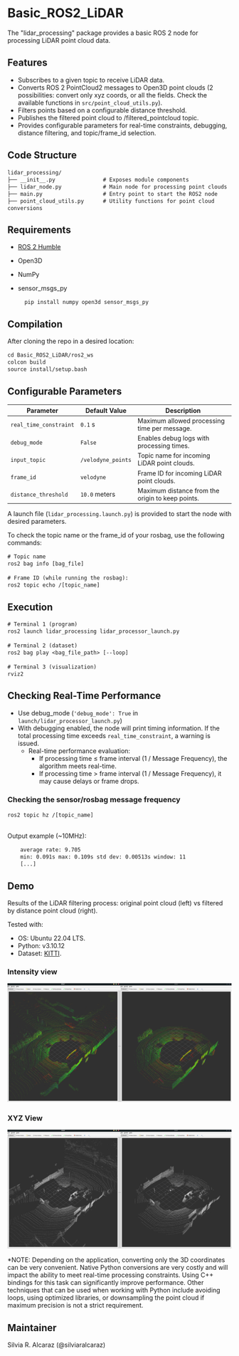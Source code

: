 # Basic_ROS2_LiDAR

The "lidar_processing" package provides a basic ROS 2 node for processing LiDAR point cloud data.

## Features

- Subscribes to a given topic to receive LiDAR data.
- Converts ROS 2 PointCloud2 messages to Open3D point clouds (2 possibilities: convert only xyz coords, or all the fields. Check the available functions in `src/point_cloud_utils.py`).
- Filters points based on a configurable distance threshold.
- Publishes the filtered point cloud to /filtered_pointcloud topic.
- Provides configurable parameters for real-time constraints, debugging, 
  distance filtering, and topic/frame_id selection.

## Code Structure

    lidar_processing/
    ├── __init__.py               # Exposes module components
    ├── lidar_node.py             # Main node for processing point clouds
    ├── main.py                   # Entry point to start the ROS2 node
    ├── point_cloud_utils.py      # Utility functions for point cloud conversions

## Requirements

- [ROS 2 Humble](https://docs.ros.org/en/humble/Installation.html)
- Open3D
- NumPy
- sensor_msgs_py

        pip install numpy open3d sensor_msgs_py 

    
## Compilation

After cloning the repo in a desired location:

    cd Basic_ROS2_LiDAR/ros2_ws
    colcon build
    source install/setup.bash

## **Configurable Parameters**

| Parameter              | Default Value        | Description |
|------------------------|---------------------|-------------|
| `real_time_constraint` | `0.1` s           | Maximum allowed processing time per message. |
| `debug_mode`           | `False`             | Enables debug logs with processing times. |
| `input_topic`          | `/velodyne_points`  | Topic name for incoming LiDAR point clouds. |
| `frame_id`             | `velodyne`          | Frame ID for incoming LiDAR point clouds. |
| `distance_threshold`   | `10.0` meters       | Maximum distance from the origin to keep points. |

A launch file (`lidar_processing.launch.py`) is provided to start the node with desired parameters.

To check the topic name or the frame_id of your rosbag, use the following commands:

    # Topic name
    ros2 bag info [bag_file]

    # Frame ID (while running the rosbag):
    ros2 topic echo /[topic_name]

## Execution

    # Terminal 1 (program)
    ros2 launch lidar_processing lidar_processor_launch.py

    # Terminal 2 (dataset)
    ros2 bag play <bag_file_path> [--loop]

    # Terminal 3 (visualization)
    rviz2

## Checking Real-Time Performance

- Use debug_mode (`'debug_mode': True` in `launch/lidar_processor_launch.py`)
- With debugging enabled, the node will print timing information. If the total processing time exceeds `real_time_constraint`, a warning is issued.
    - Real-time performance evaluation:
        - If processing time ≤ frame interval (1 / Message Frequency), the algorithm meets real-time.
        - If processing time > frame interval (1 / Message Frequency), it may cause delays or frame drops.

### Checking the sensor/rosbag message frequency 

    ros2 topic hz /[topic_name]


\
    Output example (~10MHz):

        average rate: 9.705
        min: 0.091s max: 0.109s std dev: 0.00513s window: 11
        [...]

## Demo
Results of the LiDAR filtering process: original point cloud (left) vs filtered by distance point cloud (right).

Tested with:
- OS: Ubuntu 22.04 LTS.
- Python: v3.10.12
- Dataset: [KITTI](https://www.cvlibs.net/datasets/kitti/).

### Intensity view
![Filtering Result](img/filtering_result.png)

### XYZ View 
![Filtering Result XYZ](img/filtering_result_xyz.png)

\*NOTE: Depending on the application, converting only the 3D coordinates can be very convenient. Native Python conversions are very costly and will impact the ability to meet real-time processing constraints.  Using C++ bindings for this task can significantly improve performance. Other techniques that can be used when working with Python include avoiding loops, using optimized libraries, or downsampling the point cloud if maximum precision is not a strict requirement.


## Maintainer

Silvia R. Alcaraz (@silviaralcaraz)

